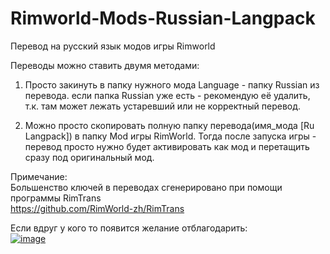 # Rimworld-Mods-Russian-Langpack
Перевод на русский язык модов игры Rimworld

Переводы можно ставить двумя методами:
1. Просто закинуть в папку нужного мода Language - папку Russian из перевода.
если папка Russian уже есть - рекомендую её удалить, т.к. там может лежать устаревший или не корректный перевод.

2. Можно просто скопировать полную папку перевода(имя_мода [Ru Langpack]) в папку Mod игры RimWorld.
Тогда после запуска игры - перевод просто нужно будет активировать как мод и перетащить сразу под оригинальный мод.

Примечание:
<br>
Большенство ключей в переводах сгенерировано при помощи программы RimTrans
<br>
https://github.com/RimWorld-zh/RimTrans

Если вдруг у кого то появится желание отблагодарить:
<br>
[![image](https://github.com/Grayzer/Rimworld-Mods-Russian-Langpack/money2[1].png)](https://money.yandex.ru/quickpay/shop-widget?writer=seller&targets=%D0%9F%D0%BE%D0%BC%D0%BE%D1%89%D1%8C&targets-hint=&default-sum=50&button-text=13&payment-type-choice=on&hint=&successURL=&quickpay=shop&account=410012503904381)
